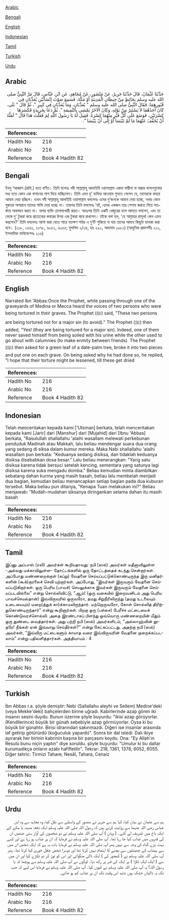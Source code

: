 [Arabic](#arabic)

[Bengali](#bengali)

[English](#english)

[Indonesian](#indonesian)

[Tamil](#tamil)

[Turkish](#turkish)

[Urdu](#urdu)

## Arabic


<div dir="rtl" lang="ar" style={{fontSize:'larger',backgroundColor:'#f8f9fa',padding:20}}>
حَدَّثَنَا عُثْمَانُ، قَالَ حَدَّثَنَا جَرِيرٌ، عَنْ مَنْصُورٍ، عَنْ مُجَاهِدٍ، عَنِ ابْنِ عَبَّاسٍ، قَالَ مَرَّ النَّبِيُّ صلى الله عليه وسلم بِحَائِطٍ مِنْ حِيطَانِ الْمَدِينَةِ أَوْ مَكَّةَ، فَسَمِعَ صَوْتَ إِنْسَانَيْنِ يُعَذَّبَانِ فِي قُبُورِهِمَا، فَقَالَ النَّبِيُّ صلى الله عليه وسلم ‏"‏ يُعَذَّبَانِ، وَمَا يُعَذَّبَانِ فِي كَبِيرٍ ‏"‏، ثُمَّ قَالَ ‏"‏ بَلَى، كَانَ أَحَدُهُمَا لاَ يَسْتَتِرُ مِنْ بَوْلِهِ، وَكَانَ الآخَرُ يَمْشِي بِالنَّمِيمَةِ ‏"‏‏.‏ ثُمَّ دَعَا بِجَرِيدَةٍ فَكَسَرَهَا كِسْرَتَيْنِ، فَوَضَعَ عَلَى كُلِّ قَبْرٍ مِنْهُمَا كِسْرَةً‏.‏ فَقِيلَ لَهُ يَا رَسُولَ اللَّهِ لِمَ فَعَلْتَ هَذَا قَالَ ‏"‏ لَعَلَّهُ أَنْ يُخَفَّفَ عَنْهُمَا مَا لَمْ تَيْبَسَا أَوْ إِلَى أَنْ يَيْبَسَا ‏"‏‏.‏
</div>
<div style={{backgroundColor:'#f8f9fa',padding:20, marginBottom: 10}}><table> <thead> <tr> <th>References:</th> <th></th> </tr> </thead> <tbody><tr><td>Hadith No</td><td>216</td></tr><tr><td>Arabic No</td><td>216</td></tr><tr><td>Reference</td><td>Book 4 Hadith 82</td></tr></tbody></table></div>

## Bengali


<div dir="ltr" lang="bn" style={{fontSize:'larger',backgroundColor:'#f8f9fa',padding:20}}>
ইবনু ‘আব্বাস (রাযি.) হতে বর্ণিত। তিনি বলেনঃ নবী সাল্লাল্লাহু আলাইহি ওয়াসাল্লাম একদা মাদ্বীনা বা মক্কার বাগানগুলোর মধ্য হতে কোন এক বাগানের পাশ দিয়ে যাচ্ছিলেন। তিনি এমন দু’ ব্যক্তির আওয়ায শুনতে পেলেন যে, তাদেরকে কবরে আযাব দেয়া হচ্ছিল। তখন নবী সাল্লাল্লাহু আলাইহি ওয়াসাল্লাম বললেনঃ এদের দু’জনকে আযাব দেয়া হচ্ছে, অথচ কোন গুরুতর অপরাধে তাদের শাস্তি দেয়া হচ্ছে না। তারপর তিনি বললেনঃ ‘হ্যাঁ, এদের একজন তার পেশাব করতে গিয়ে সতর্কতা অবলম্বন করত না। অপর ব্যক্তি চোগলখোরী করত। অতঃপর তিনি একটি খেজুরের ডাল আনতে বললেন, এবং তা ভেঙ্গে দু’ টুকরা করে প্রত্যেকের কবরের উপর এক টুকরা করে রাখলেন। তাঁকে বলা হল, ‘হে আল্লাহর রাসূল! কেন এমন করলেন?’ তিনি বললেনঃ আশা করা যেতে পারে যতক্ষণ পর্যন্ত এ দু’টি শুকিয়ে না যায় তাদের আযাব কিছুটা হালকা করা হবে। (২১৮, ১৩৬১, ১৩৭৮, ৬০৫২, ৬০৫৫; মুসলিম ২/৩৪, হাঃ ২৯২, আহমাদ ১৯৮০) (আধুনিক প্রকাশনীঃ ২১০, ইসলামিক ফাউন্ডেশনঃ ২১৬)
</div>
<div style={{backgroundColor:'#f8f9fa',padding:20, marginBottom: 10}}><table> <thead> <tr> <th>References:</th> <th></th> </tr> </thead> <tbody><tr><td>Hadith No</td><td>216</td></tr><tr><td>Arabic No</td><td>216</td></tr><tr><td>Reference</td><td>Book 4 Hadith 82</td></tr></tbody></table></div>

## English


<div dir="ltr" lang="en" style={{fontSize:'larger',backgroundColor:'#f8f9fa',padding:20}}>
Narrated Ibn 'Abbas:Once the Prophet, while passing through one of the graveyards of Medina or Mecca heard the voices of two persons who were being tortured in their graves. The Prophet (ﷺ) said, "These two persons are being tortured not for a major sin (to avoid)." The Prophet (ﷺ) then added, "Yes! (they are being tortured for a major sin). Indeed, one of them never saved himself from being soiled with his urine while the other used to go about with calumnies (to make enmity between friends). The Prophet (ﷺ) then asked for a green leaf of a date-palm tree, broke it into two pieces and put one on each grave. On being asked why he had done so, he replied, "I hope that their torture might be lessened, till these get dried
</div>
<div style={{backgroundColor:'#f8f9fa',padding:20, marginBottom: 10}}><table> <thead> <tr> <th>References:</th> <th></th> </tr> </thead> <tbody><tr><td>Hadith No</td><td>216</td></tr><tr><td>Arabic No</td><td>216</td></tr><tr><td>Reference</td><td>Book 4 Hadith 82</td></tr></tbody></table></div>

## Indonesian


<div dir="ltr" lang="id" style={{fontSize:'larger',backgroundColor:'#f8f9fa',padding:20}}>
Telah menceritakan kepada kami ['Utsman] berkata, telah menceritakan kepada kami [Jarir] dari [Manshur] dari [Mujahid] dari [Ibnu 'Abbas] berkata, "Rasulullah shallallahu 'alaihi wasallam melewati perkebunan penduduk Madinah atau Makkah, lalu beliau mendengar suara dua orang yang sedang di siksa dalam kumur mereka. Maka Nabi shallallahu 'alaihi wasallam pun berkata: "Keduanya sedang disiksa, dan tidaklah keduanya disiksa disebabkan dosa besar." Lalu beliau menerangkan: "Yang satu disiksa karena tidak bersuci setelah kencing, sementara yang satunya lagi disiksa karena suka mengadu domba." Beliau kemudian minta diambilkan sebatang dahan kurma yang masih basah, beliau lalu membelah menjadi dua bagian, kemudian beliau menancapkan setiap bagian pada dua kuburan tersebut. Maka beliau pun ditanya, "Kenapa Tuan melakukan ini?" Beliau menjawab: "Mudah-mudahan siksanya diringankan selama dahan itu masih basah
</div>
<div style={{backgroundColor:'#f8f9fa',padding:20, marginBottom: 10}}><table> <thead> <tr> <th>References:</th> <th></th> </tr> </thead> <tbody><tr><td>Hadith No</td><td>216</td></tr><tr><td>Arabic No</td><td>216</td></tr><tr><td>Reference</td><td>Book 4 Hadith 82</td></tr></tbody></table></div>

## Tamil


<div dir="ltr" lang="ta" style={{fontSize:'larger',backgroundColor:'#f8f9fa',padding:20}}>
இப்னு அப்பாஸ் (ரலி) அவர்கள் கூறியதாவது: நபி (ஸல்) அவர்கள் மதீனாவிலுள்ள -அல்லது மக்காவிலுள்ள- தோட்டங்களில் ஒரு தோட்டத்தைக் கடந்து சென்றார்கள். அப்போது மண்ணறைக்குள் (கப்று) வேதனை செய்யப்பட்டுக்கொண்டிருந்த இரு மனிதர்களின் (கூக்)குரலைச் செவி யுற்றார்கள். அப்போது, “இவர்கள் இருவரும் வேதனை செய்யப்படுகிறார்கள். ஒரு பெரிய (பாவச்) செயலுக்காக இவர்கள் இருவரும் வேதனை செய்யப்படவில்லை” என்று சொல்லிவிட்டு, “ஆம்! (ஒரு வகையில் இறைவனிடம் அது பெரிய பாவச்செயல்தான்) இவ்விருவரில் ஒருவரோ, தமது சிறுநீரிலிருந்து (தமது உடலையும் உடையையும்) மறை(த்துக் கா)க்காமலிருந்தார். மற்றொருவரோ, கோள் சொல்லித் திரிந்துகொண்டிருந்தார்” என்று கூறினார்கள். பிறகு ஒரு (பச்சை) பேரீச்ச மட்டையைக் கொண்டுவரச்சொல்லி. அதை இரண்டாகப் பிளந்து ஒவ்வொரு மண்ணறையின் மீதும் ஒரு துண்டை வைத்தார்கள். அது பற்றி நபி (ஸல்) அவர்களிடம், “அல்லாஹ்வின் தூதரே! நீங்கள் ஏன் இவ்வாறு செய்தீர்கள்?” என்று கேட்கப்பட்டது. அதற்கு நபி (ஸல்) அவர்கள், “இவ்விரு மட்டைகளும் காயாத வரை இவ்விருவரின் வேதனை குறைக்கப்படலாம்” என்று பதிலளித்தார்கள். அத்தியாயம் : 4
</div>
<div style={{backgroundColor:'#f8f9fa',padding:20, marginBottom: 10}}><table> <thead> <tr> <th>References:</th> <th></th> </tr> </thead> <tbody><tr><td>Hadith No</td><td>216</td></tr><tr><td>Arabic No</td><td>216</td></tr><tr><td>Reference</td><td>Book 4 Hadith 82</td></tr></tbody></table></div>

## Turkish


<div dir="ltr" lang="tr" style={{fontSize:'larger',backgroundColor:'#f8f9fa',padding:20}}>
İbn Abbas r.a. şöyle demiştir: Nebi (Sallallahu aleyhi ve Sellem) Medine'deki (veya Mekke'deki) bahçelerden birine uğradı. Kabirlerinde azap gören iki insanın sesini duydu. Bunun üzerine şöyle buyurdu: "ikisi azap görüyorlar. (Kendilerince) büyük bir günah sebebiyle azap görmüyorlar. Oysa ki bu büyük bir günahtır. Birisi idrarından sakınmazdı. Diğeri ise insanlar arasında laf getirip götürürdü (koğuculuk yapardı)". Sonra bir dal istedi. Dalı ikiye ayırarak her birinin kabrinin başına bir parçasını koydu. Ona: "Ey Allah'ın Resulü bunu niçin yaptın" diye soruldu. şöyle buyurdu: "Umulur ki bu dallar kurumadıkça onların azabı hafifletilir". Tekrar: 218, 1361, 1378, 6052, 6055. Diğer tahric: Tirmizi Tahare; Nesâî, Tahara, Cenaiz
</div>
<div style={{backgroundColor:'#f8f9fa',padding:20, marginBottom: 10}}><table> <thead> <tr> <th>References:</th> <th></th> </tr> </thead> <tbody><tr><td>Hadith No</td><td>216</td></tr><tr><td>Arabic No</td><td>216</td></tr><tr><td>Reference</td><td>Book 4 Hadith 82</td></tr></tbody></table></div>

## Urdu


<div dir="rtl" lang="ur" style={{fontSize:'larger',backgroundColor:'#f8f9fa',padding:20}}>
ہم سے عثمان نے بیان کیا، کہا ہم سے جریر نے منصور کے واسطے سے نقل کیا، وہ مجاہد سے وہ ابن عباس رضی اللہ عنہما سے روایت کرتے ہیں کہ رسول اللہ صلی اللہ علیہ وسلم ایک دفعہ مدینہ یا مکے کے ایک باغ میں تشریف لے گئے۔ ( وہاں ) آپ صلی اللہ علیہ وسلم نے دو شخصوں کی آواز سنی جنھیں ان کی قبروں میں عذاب کیا جا رہا تھا۔ آپ صلی اللہ علیہ وسلم نے فرمایا کہ ان پر عذاب ہو رہا ہے اور کسی بہت بڑے گناہ کی وجہ سے نہیں پھر آپ صلی اللہ علیہ وسلم نے فرمایا بات یہ ہے کہ ایک شخص ان میں سے پیشاب کے چھینٹوں سے بچنے کا اہتمام نہیں کرتا تھا اور دوسرا شخص چغل خوری کیا کرتا تھا۔ پھر آپ صلی اللہ علیہ وسلم نے ( کھجور کی ) ایک ڈالی منگوائی اور اس کو توڑ کر دو ٹکڑے کیا اور ان میں سے ( ایک ایک ٹکڑا ) ہر ایک کی قبر پر رکھ دیا۔ لوگوں نے آپ صلی اللہ علیہ وسلم سے پوچھا کہ یا رسول اللہ! یہ آپ صلی اللہ علیہ وسلم نے کیوں کیا۔ آپ صلی اللہ علیہ وسلم نے فرمایا اس لیے کہ جب تک یہ ڈالیاں خشک ہوں شاید اس وقت تک ان پر عذاب کم ہو جائے۔
</div>
<div style={{backgroundColor:'#f8f9fa',padding:20, marginBottom: 10}}><table> <thead> <tr> <th>References:</th> <th></th> </tr> </thead> <tbody><tr><td>Hadith No</td><td>216</td></tr><tr><td>Arabic No</td><td>216</td></tr><tr><td>Reference</td><td>Book 4 Hadith 82</td></tr></tbody></table></div>